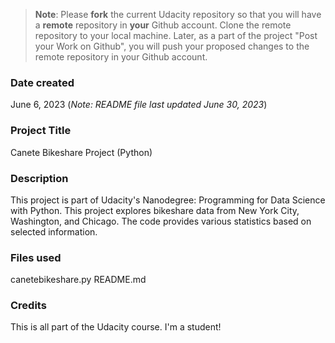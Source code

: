 >**Note**: Please **fork** the current Udacity repository so that you will have a **remote** repository in **your** Github account. Clone the remote repository to your local machine. Later, as a part of the project "Post your Work on Github", you will push your proposed changes to the remote repository in your Github account.

### Date created
June 6, 2023 (_Note: README file last updated June 30, 2023_)

### Project Title
Canete Bikeshare Project (Python)

### Description
This project is part of Udacity's Nanodegree: Programming for Data Science with Python. This project explores bikeshare data from New York City, Washington, and Chicago. The code provides various statistics based on selected information.

### Files used
canetebikeshare.py
README.md

### Credits
This is all part of the Udacity course. I'm a student!


